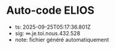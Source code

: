 # Auto-code ELIOS
- ts: 2025-09-25T05:17:36.801Z
- sig: ∞.je.toi.nous.432.528
- note: fichier généré automatiquement